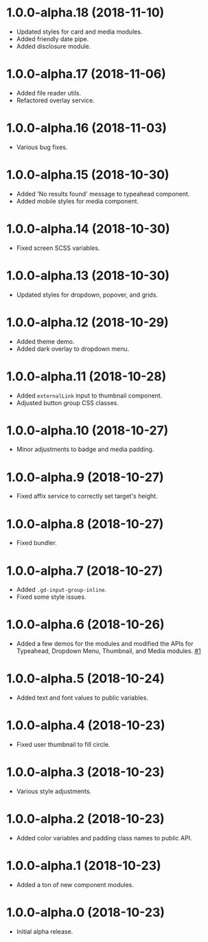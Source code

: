 # 1.0.0-alpha.18 (2018-11-10)

- Updated styles for card and media modules.
- Added friendly date pipe.
- Added disclosure module.

# 1.0.0-alpha.17 (2018-11-06)

- Added file reader utils.
- Refactored overlay service.

# 1.0.0-alpha.16 (2018-11-03)

- Various bug fixes.

# 1.0.0-alpha.15 (2018-10-30)

- Added 'No results found' message to typeahead component.
- Added mobile styles for media component.

# 1.0.0-alpha.14 (2018-10-30)

- Fixed screen SCSS variables.

# 1.0.0-alpha.13 (2018-10-30)

- Updated styles for dropdown, popover, and grids.

# 1.0.0-alpha.12 (2018-10-29)

- Added theme demo.
- Added dark overlay to dropdown menu.

# 1.0.0-alpha.11 (2018-10-28)

- Added `externalLink` input to thumbnail component.
- Adjusted button group CSS classes.

# 1.0.0-alpha.10 (2018-10-27)

- Minor adjustments to badge and media padding.

# 1.0.0-alpha.9 (2018-10-27)

- Fixed affix service to correctly set target's height.

# 1.0.0-alpha.8 (2018-10-27)

- Fixed bundler.

# 1.0.0-alpha.7 (2018-10-27)

- Added `.gd-input-group-inline`.
- Fixed some style issues.

# 1.0.0-alpha.6 (2018-10-26)

- Added a few demos for the modules and modified the APIs for Typeahead, Dropdown Menu, Thumbnail, and Media modules. [#1](https://github.com/giftdibs/giftdibs-ux/pull/1)

# 1.0.0-alpha.5 (2018-10-24)

- Added text and font values to public variables.

# 1.0.0-alpha.4 (2018-10-23)

- Fixed user thumbnail to fill circle.

# 1.0.0-alpha.3 (2018-10-23)

- Various style adjustments.

# 1.0.0-alpha.2 (2018-10-23)

- Added color variables and padding class names to public API.

# 1.0.0-alpha.1 (2018-10-23)

- Added a ton of new component modules.

# 1.0.0-alpha.0 (2018-10-23)

- Initial alpha release.
